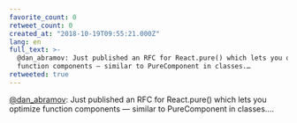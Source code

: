 ```yaml
---
favorite_count: 0
retweet_count: 0
created_at: "2018-10-19T09:55:21.000Z"
lang: en
full_text: >-
  @dan_abramov: Just published an RFC for React.pure() which lets you optimize
  function components — similar to PureComponent in classes.…
retweeted: true
---
```


[@dan_abramov](https://twitter.com/dan_abramov): Just published an RFC for
React.pure() which lets you optimize function components — similar to
PureComponent in classes.…
